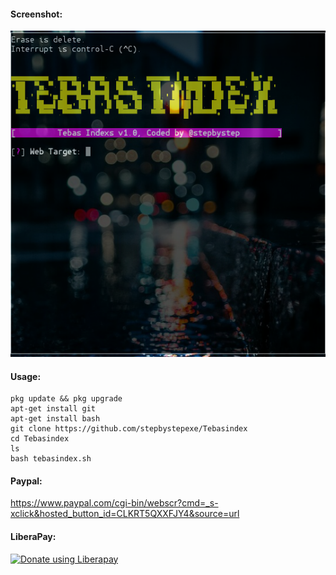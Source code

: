 #### Screenshot:
![](./Screenshoot.png)
#### Usage:
```
pkg update && pkg upgrade
apt-get install git
apt-get install bash
git clone https://github.com/stepbystepexe/Tebasindex
cd Tebasindex
ls
bash tebasindex.sh
```
#### Paypal:
https://www.paypal.com/cgi-bin/webscr?cmd=_s-xclick&hosted_button_id=CLKRT5QXXFJY4&source=url
#### LiberaPay:
<noscript><a href="https://liberapay.com/stepbystepexe/donate"><img alt="Donate using Liberapay" src="https://liberapay.com/assets/widgets/donate.svg"></a></noscript>
